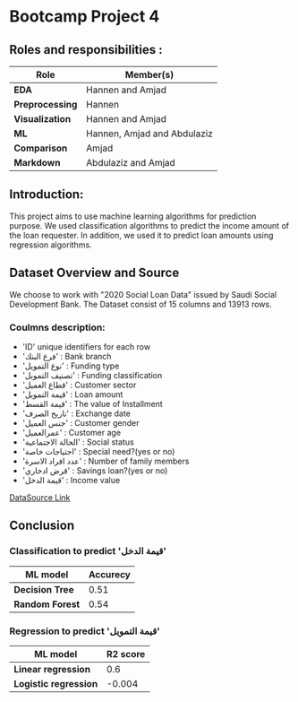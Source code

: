 # Bootcamp Project 4



## Roles and responsibilities :
| **Role** | **Member(s)** |
| ----------- | ----------- |
| **EDA**  | Hannen and Amjad |
| **Preprocessing**  | Hannen |
| **Visualization**  | Hannen and Amjad |
| **ML**  | Hannen, Amjad and Abdulaziz|
| **Comparison**  | Amjad |
| **Markdown** | Abdulaziz and Amjad |

## Introduction:
This project aims to use machine learning algorithms for prediction purpose. We used classification algorithms to predict the income amount of the loan requester. In addition, we used it to predict loan amounts using regression algorithms.

## Dataset Overview and Source
We choose to work with "2020 Social Loan Data" issued by Saudi Social Development Bank.
The Dataset consist of 15 columns and 13913 rows.
### Coulmns description:														
- 'ID' unique identifiers for each row 
- 'فرع البنك' : Bank branch
- 'نوع التمويل' : Funding type
- 'تصنيف التمويل' : Funding classification
- 'قطاع العميل' : Customer sector
- 'قيمة التمويل' : Loan amount
- 'قيمة القسط' : The value of Installment
- 'تاريخ الصرف' : Exchange date
- 'جنس العميل' : Customer gender
- 'عمرالعميل' : Customer age
- 'الحالة الاجتماعية' : Social status
- 'احتياجات خاصة' : Special need?(yes or no)
- 'عدد افراد الاسرة' : Number of family members
- 'قرض ادخاري' : Savings loan?(yes or no)
- 'قيمة الدخل' : Income value

[DataSource Link](https://od.data.gov.sa/Data/ar/dataset/social-development-bank-loans-for-2020)

## Conclusion 
### Classification to predict 'قيمة الدخل'
| **ML model** | **Accurecy** |
| ----------- | ----------- |
| **Decision Tree**  | 0.51 |
| **Random Forest**  | 0.54 |
### Regression to predict 'قيمة التمويل'
| **ML model** | **R2 score** |
| ----------- | ----------- |
| **Linear regression**  | 0.6 |
| **Logistic regression**  |  -0.004 |
